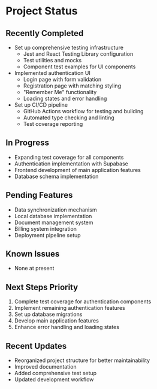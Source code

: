 # Project Status

## Recently Completed
- Set up comprehensive testing infrastructure
  - Jest and React Testing Library configuration
  - Test utilities and mocks
  - Component test examples for UI components
- Implemented authentication UI
  - Login page with form validation
  - Registration page with matching styling
  - "Remember Me" functionality
  - Loading states and error handling
- Set up CI/CD pipeline
  - GitHub Actions workflow for testing and building
  - Automated type checking and linting
  - Test coverage reporting

## In Progress
- Expanding test coverage for all components
- Authentication implementation with Supabase
- Frontend development of main application features
- Database schema implementation

## Pending Features
- Data synchronization mechanism
- Local database implementation
- Document management system
- Billing system integration
- Deployment pipeline setup

## Known Issues
- None at present

## Next Steps Priority
1. Complete test coverage for authentication components
2. Implement remaining authentication features
3. Set up database migrations
4. Develop main application features
5. Enhance error handling and loading states

## Recent Updates
- Reorganized project structure for better maintainability
- Improved documentation
- Added comprehensive test setup
- Updated development workflow
 